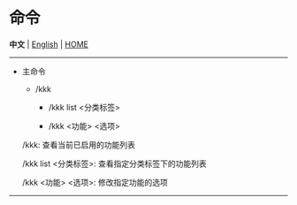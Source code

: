 # 命令

**中文** | [English](./en/commands_en.md) | [HOME](../README.md)

---

- 主命令

    - /kkk

        - /kkk list <分类标签>

        - /kkk <功能> <选项>

  /kkk: 查看当前已启用的功能列表

  /kkk list <分类标签>: 查看指定分类标签下的功能列表

  /kkk <功能> <选项>: 修改指定功能的选项

---